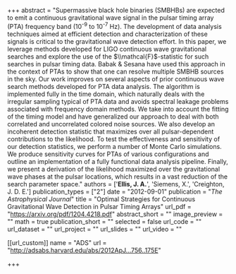 +++
abstract = "Supermassive black hole binaries (SMBHBs) are expected to emit a continuous gravitational wave signal in the pulsar timing array (PTA) frequency band (10<SUP>-9</SUP> to 10<SUP>-7</SUP> Hz). The development of data analysis techniques aimed at efficient detection and characterization of these signals is critical to the gravitational wave detection effort. In this paper, we leverage methods developed for LIGO continuous wave gravitational searches and explore the use of the $\\mathcal{F}$-statistic for such searches in pulsar timing data. Babak & Sesana have used this approach in the context of PTAs to show that one can resolve multiple SMBHB sources in the sky. Our work improves on several aspects of prior continuous wave search methods developed for PTA data analysis. The algorithm is implemented fully in the time domain, which naturally deals with the irregular sampling typical of PTA data and avoids spectral leakage problems associated with frequency domain methods. We take into account the fitting of the timing model and have generalized our approach to deal with both correlated and uncorrelated colored noise sources. We also develop an incoherent detection statistic that maximizes over all pulsar-dependent contributions to the likelihood. To test the effectiveness and sensitivity of our detection statistics, we perform a number of Monte Carlo simulations. We produce sensitivity curves for PTAs of various configurations and outline an implementation of a fully functional data analysis pipeline. Finally, we present a derivation of the likelihood maximized over the gravitational wave phases at the pulsar locations, which results in a vast reduction of the search parameter space."
authors = ['**Ellis, J. A.**', 'Siemens, X.', 'Creighton, J. D. E.']
publication_types = ["2"]
date = "2012-09-01"
publication = "*The Astrophysical Journal*"
title = "Optimal Strategies for Continuous Gravitational Wave Detection in Pulsar Timing Arrays"
url_pdf = "https://arxiv.org/pdf/1204.4218.pdf"
abstract_short = ""
image_preview = ""
math = true
publication_short = ""
selected = false
url_code = ""
url_dataset = ""
url_project = ""
url_slides = ""
url_video = ""

[[url_custom]]
name = "ADS"
url = "http://adsabs.harvard.edu/abs/2012ApJ...756..175E"

+++
